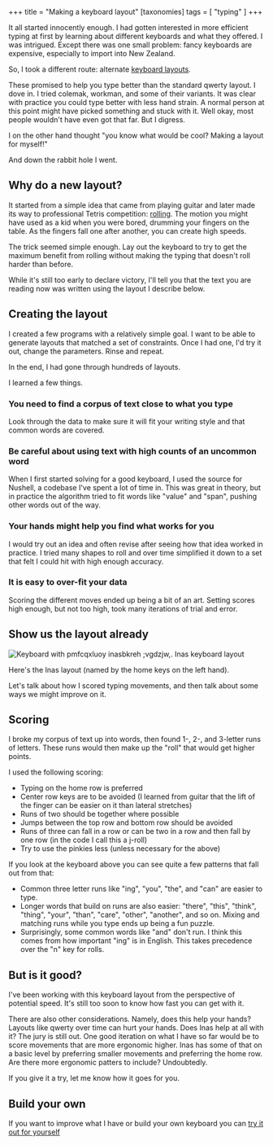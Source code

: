 +++
title = "Making a keyboard layout"
[taxonomies]
tags = [ "typing" ]
+++

It all started innocently enough. I had gotten interested in more efficient typing at first by learning about different keyboards and what they offered. I was intrigued. Except there was one small problem: fancy keyboards are expensive, especially to import into New Zealand.

So, I took a different route: alternate [keyboard layouts](https://paulguerin.medium.com/the-search-for-the-worlds-best-keyboard-layout-98d61b33b8e1).

These promised to help you type better than the standard qwerty layout. I dove in. I tried colemak, workman, and some of their variants. It was clear with practice you could type better with less hand strain. A normal person at this point might have picked something and stuck with it. Well okay, most people wouldn't have even got that far. But I digress.

I on the other hand thought "you know what would be cool? Making a layout for myself!"

And down the rabbit hole I went.

## Why do a new layout?

It started from a simple idea that came from playing guitar and later made its way to professional Tetris competition: [rolling](https://kotaku.com/nes-tetris-players-call-it-rolling-and-theyre-setting-1846767518). The motion you might have used as a kid when you were bored, drumming your fingers on the table. As the fingers fall one after another, you can create high speeds.

The trick seemed simple enough. Lay out the keyboard to try to get the maximum benefit from rolling without making the typing that doesn't roll harder than before.

While it's still too early to declare victory, I'll tell you that the text you are reading now was written using the layout I describe below.

## Creating the layout

I created a few programs with a relatively simple goal. I want to be able to generate layouts that matched a set of constraints. Once I had one, I'd try it out, change the parameters. Rinse and repeat.

In the end, I had gone through hundreds of layouts.

I learned a few things.

### You need to find a corpus of text close to what you type

Look through the data to make sure it will fit your writing style and that common words are covered.

### Be careful about using text with high counts of an uncommon word

When I first started solving for a good keyboard, I used the source for Nushell, a codebase I've spent a lot of time in. This was great in theory, but in practice the algorithm tried to fit words like "value" and "span", pushing other words out of the way.

### Your hands might help you find what works for you

I would try out an idea and often revise after seeing how that idea worked in practice. I tried many shapes to roll and over time simplified it down to a set that felt I could hit with high enough accuracy.

### It is easy to over-fit your data

Scoring the different moves ended up being a bit of an art. Setting scores high enough, but not too high, took many iterations of trial and error.

## Show us the layout already

![Keyboard with pmfcqxluoy inasbkreh ;vgdzjw,.](http://jntrnr.com/images/keyboard_layout.png)
Inas keyboard layout

Here's the Inas layout (named by the home keys on the left hand).

Let's talk about how I scored typing movements, and then talk about some ways we might improve on it.

## Scoring

I broke my corpus of text up into words, then found 1-, 2-, and 3-letter runs of letters. These runs would then make up the "roll" that would get higher points.

I used the following scoring:

* Typing on the home row is preferred
* Center row keys are to be avoided (I learned from guitar that the lift of the finger can be easier on it than lateral stretches)
* Runs of two should be together where possible
* Jumps between the top row and bottom row should be avoided
* Runs of three can fall in a row or can be two in a row and then fall by one row (in the code I call this a j-roll)
* Try to use the pinkies less (unless necessary for the above)

If you look at the keyboard above you can see quite a few patterns that fall out from that:

* Common three letter runs like "ing", "you", "the", and "can" are easier to type.
* Longer words that build on runs are also easier: "there", "this", "think", "thing", "your", "than", "care", "other", "another", and so on. Mixing and matching runs while you type ends up being a fun puzzle.
* Surprisingly, some common words like "and" don't run. I think this comes from how important "ing" is in English. This takes precedence over the "n" key for rolls.

## But is it good?

I've been working with this keyboard layout from the perspective of potential speed. It's still too soon to know how fast you can get with it.

There are also other considerations. Namely, does this help your hands? Layouts like qwerty over time can hurt your hands. Does Inas help at all with it? The jury is still out. One good iteration on what I have so far would be to score movements that are more ergonomic higher. Inas has some of that on a basic level by preferring smaller movements and preferring the home row. Are there more ergonomic patters to include? Undoubtedly.

If you give it a try, let me know how it goes for you.

## Build your own

If you want to improve what I have or build your own keyboard you can [try it out for yourself](https://github.com/jntrnr/create_keyboard_layouts)

